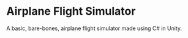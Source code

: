 # Airplane Flight Simulator
 A basic, bare-bones, airplane flight simulator made using C# in Unity.
